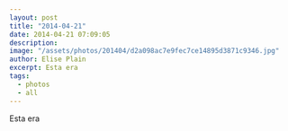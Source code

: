 ```yaml
---
layout: post
title: "2014-04-21"
date: 2014-04-21 07:09:05
description: 
image: "/assets/photos/201404/d2a098ac7e9fec7ce14895d3871c9346.jpg"
author: Elise Plain
excerpt: Esta era
tags: 
  - photos
  - all
---
```


Esta era
<p></p>
